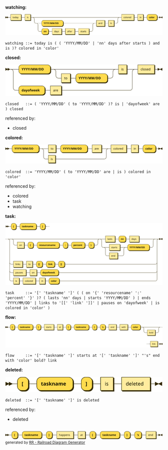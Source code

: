 **watching:**

![watching](diagram/watching.svg)

```
watching ::= today is ( ( 'YYYY/MM/DD' | 'nn' days after starts ) and is )? colored in 'color'
```

**closed:**

![closed](diagram/closed.svg)

```
closed   ::= ( 'YYYY/MM/DD' ( to 'YYYY/MM/DD' )? is | 'dayofweek' are ) closed
```

referenced by:

* closed

**colored:**

![colored](diagram/colored.svg)

```
colored  ::= 'YYYY/MM/DD' ( to 'YYYY/MM/DD' are | is ) colored in 'color'
```

referenced by:

* colored
* task
* watching

**task:**

![task](diagram/task.svg)

```
task     ::= '[' 'taskname' ']' ( ( on '{' 'resourcename' ':' 'percent' '}' )? ( lasts 'nn' days | starts 'YYYY/MM/DD' ) | ends 'YYYY/MM/DD' | links to '[[' 'link' ']]' | pauses on 'dayofweek' | is colored in 'color' )
```

**flow:**

![flow](diagram/flow.svg)

```
flow     ::= '[' 'taskname' ']' starts at '[' 'taskname' ']' "'s" end with 'color' bold? link
```

**deleted:**

![deleted](diagram/deleted.svg)

```
deleted  ::= '[' 'taskname' ']' is deleted
```

referenced by:

* deleted

## 
![milestone](diagram/milestone.svg) <sup>generated by [RR - Railroad Diagram Generator][RR]</sup>

[RR]: https://www.bottlecaps.de/rr/ui